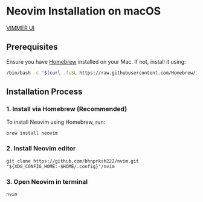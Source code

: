 # Neovim Installation on macOS

[VIMMER UI](https://postimg.cc/qgpkK8qW)

## Prerequisites

Ensure you have [Homebrew](https://brew.sh/) installed on your Mac. If not, install it using:

```sh
/bin/bash -c "$(curl -fsSL https://raw.githubusercontent.com/Homebrew/install/HEAD/install.sh)"
```

## Installation Process

### 1. Install via Homebrew (Recommended)

To install Neovim using Homebrew, run:

```
brew install neovim
```

### 2. Install Neovim editor

```
git clone https://github.com/bhnprksh222/nvim.git "${XDG_CONFIG_HOME:-$HOME/.config}"/nvim
```

### 3. Open Neovim in terminal

```
nvim
```
